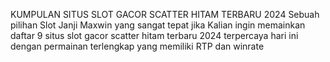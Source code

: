 KUMPULAN SITUS SLOT GACOR SCATTER HITAM TERBARU 2024
Sebuah pilihan Slot Janji Maxwin yang sangat tepat jika Kalian ingin memainkan daftar 9 situs slot gacor scatter hitam terbaru 2024 terpercaya hari ini dengan permainan terlengkap yang memiliki RTP dan winrate
